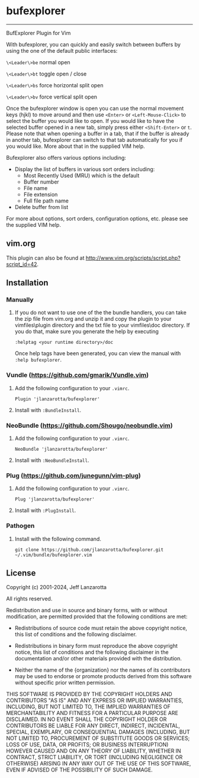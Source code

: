 # bufexplorer

---

BufExplorer Plugin for Vim

With bufexplorer, you can quickly and easily switch between buffers by using the one of the default public interfaces:

`\<Leader\>be` normal open

`\<Leader\>bt` toggle open / close

`\<Leader\>bs` force horizontal split open

`\<Leader\>bv` force vertical split open

Once the bufexplorer window is open you can use the normal movement keys (hjkl) to move around and then use `<Enter>` or `<Left-Mouse-Click>` to select the buffer you would like to open. If you would like to have the selected buffer opened in a new tab, simply press either `<Shift-Enter>` or `t`. Please note that when opening a buffer in a tab, that if the buffer is already in another tab, bufexplorer can switch to that tab automatically for you if you would like. More about that in the supplied VIM help.

Bufexplorer also offers various options including:

- Display the list of buffers in various sort orders including:
  - Most Recently Used (MRU) which is the default
  - Buffer number
  - File name
  - File extension
  - Full file path name
- Delete buffer from list

For more about options, sort orders, configuration options, etc. please see the supplied VIM help.

## vim.org

This plugin can also be found at http://www.vim.org/scripts/script.php?script_id=42.

## Installation

### Manually

1.  If you do not want to use one of the the bundle handlers, you can take the
    zip file from vim.org and unzip it and copy the plugin to your vimfiles\plugin
    directory and the txt file to your vimfiles\doc directory. If you do that,
    make sure you generate the help by executing

    `:helptag <your runtime directory>/doc`

    Once help tags have been generated, you can view the manual with
    `:help bufexplorer`.

### Vundle (https://github.com/gmarik/Vundle.vim)

1.  Add the following configuration to your `.vimrc`.

        Plugin 'jlanzarotta/bufexplorer'

2.  Install with `:BundleInstall`.

### NeoBundle (https://github.com/Shougo/neobundle.vim)

1.  Add the following configuration to your `.vimrc`.

        NeoBundle 'jlanzarotta/bufexplorer'

2.  Install with `:NeoBundleInstall`.

### Plug (https://github.com/junegunn/vim-plug)

1.  Add the following configuration to your `.vimrc`.

        Plug 'jlanzarotta/bufexplorer'

2.  Install with `:PlugInstall`.

### Pathogen

1.  Install with the following command.

        git clone https://github.com/jlanzarotta/bufexplorer.git ~/.vim/bundle/bufexplorer.vim

## License

Copyright (c) 2001-2024, Jeff Lanzarotta

All rights reserved.

Redistribution and use in source and binary forms, with or without modification,
are permitted provided that the following conditions are met:

- Redistributions of source code must retain the above copyright notice, this
  list of conditions and the following disclaimer.

- Redistributions in binary form must reproduce the above copyright notice, this
  list of conditions and the following disclaimer in the documentation and/or
  other materials provided with the distribution.

- Neither the name of the {organization} nor the names of its
  contributors may be used to endorse or promote products derived from
  this software without specific prior written permission.

THIS SOFTWARE IS PROVIDED BY THE COPYRIGHT HOLDERS AND CONTRIBUTORS "AS IS" AND
ANY EXPRESS OR IMPLIED WARRANTIES, INCLUDING, BUT NOT LIMITED TO, THE IMPLIED
WARRANTIES OF MERCHANTABILITY AND FITNESS FOR A PARTICULAR PURPOSE ARE
DISCLAIMED. IN NO EVENT SHALL THE COPYRIGHT HOLDER OR CONTRIBUTORS BE LIABLE FOR
ANY DIRECT, INDIRECT, INCIDENTAL, SPECIAL, EXEMPLARY, OR CONSEQUENTIAL DAMAGES
(INCLUDING, BUT NOT LIMITED TO, PROCUREMENT OF SUBSTITUTE GOODS OR SERVICES;
LOSS OF USE, DATA, OR PROFITS; OR BUSINESS INTERRUPTION) HOWEVER CAUSED AND ON
ANY THEORY OF LIABILITY, WHETHER IN CONTRACT, STRICT LIABILITY, OR TORT
(INCLUDING NEGLIGENCE OR OTHERWISE) ARISING IN ANY WAY OUT OF THE USE OF THIS
SOFTWARE, EVEN IF ADVISED OF THE POSSIBILITY OF SUCH DAMAGE.
